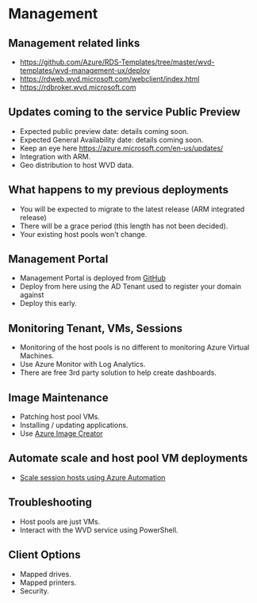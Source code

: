 # Management

## Management related links
- https://github.com/Azure/RDS-Templates/tree/master/wvd-templates/wvd-management-ux/deploy
- https://rdweb.wvd.microsoft.com/webclient/index.html
- https://rdbroker.wvd.microsoft.com

## Updates coming to the service Public Preview
- Expected public preview date: details coming soon.
- Expected General Availability date: details coming soon.
- Keep an eye here https://azure.microsoft.com/en-us/updates/
- Integration with ARM.
- Geo distribution to host WVD data.

## What happens to my previous deployments
- You will be expected to migrate to the latest release (ARM integrated release)
- There will be a grace period (this length has not been decided).
- Your existing host pools won't change.

## Management Portal
- Management Portal is deployed from [GitHub](https://github.com/Azure/RDS-Templates/tree/master/wvd-templates/wvd-management-ux/deploy) 
- Deploy from here using the AD Tenant used to register your domain against 
- Deploy this early.

## Monitoring Tenant, VMs, Sessions
- Monitoring of the host pools is no different to monitoring Azure Virtual Machines.
- Use Azure Monitor with Log Analytics.
- There are free 3rd party solution to help create dashboards.

## Image Maintenance
- Patching host pool VMs.
- Installing / updating applications.
- Use [Azure Image Creator](https://docs.microsoft.com/en-us/azure/virtual-machines/windows/capture-image-resource)

## Automate scale and host pool VM deployments
- [Scale session hosts using Azure Automation](https://docs.microsoft.com/en-us/azure/virtual-desktop/set-up-scaling-script)

## Troubleshooting
- Host pools are just VMs.
- Interact with the WVD service using PowerShell.

## Client Options
- Mapped drives.
- Mapped printers.
- Security.

